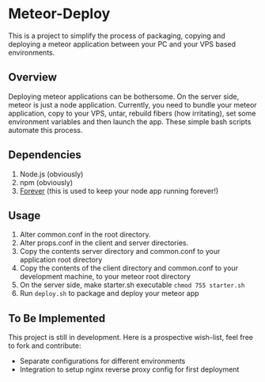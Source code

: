 # Meteor-Deploy

This is a project to simplify the process of packaging, copying and deploying a meteor application between your PC and your VPS based environments.

## Overview

Deploying meteor applications can be bothersome.  On the server side, meteor is just a node application.  Currently, you need to bundle your meteor application, copy to your VPS, untar, rebuild fibers (how irritating), set some environment variables and then launch the app. These simple bash scripts automate this process.

## Dependencies

1. Node.js (obviously)
2. npm (obviously)
3. [Forever](https://github.com/nodejitsu/forever) (this is used to keep your node app running forever!)


## Usage

1. Alter common.conf in the root directory.
2. Alter props.conf in the client and server directories.
3. Copy the contents server directory and common.conf to your application root directory
4. Copy the contents of the client directory and common.conf to your development machine, to your meteor root directory
5. On the server side, make starter.sh executable `chmod 755 starter.sh`
6. Run `deploy.sh` to package and deploy your meteor app


## To Be Implemented
This project is still in development.  Here is a prospective wish-list, feel free to fork and contribute:

- Separate configurations for different environments
- Integration to setup nginx reverse proxy config for first deployment

